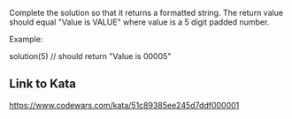 Complete the solution so that it returns a formatted string. The return value should equal "Value is VALUE" where value is a 5 digit padded number.

Example:

solution(5) // should return "Value is 00005"

## Link to Kata
https://www.codewars.com/kata/51c89385ee245d7ddf000001